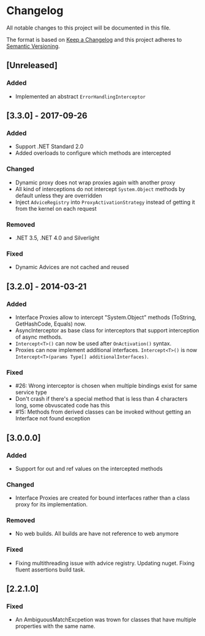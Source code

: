 # Changelog
All notable changes to this project will be documented in this file.

The format is based on [Keep a Changelog](http://keepachangelog.com/en/1.0.0/)
and this project adheres to [Semantic Versioning](http://semver.org/spec/v2.0.0.html).

## [Unreleased]

### Added
- Implemented an abstract `ErrorHandlingInterceptor`

## [3.3.0] - 2017-09-26

### Added
- Support .NET Standard 2.0
- Added overloads to configure which methods are intercepted

### Changed
- Dynamic proxy does not wrap proxies again with another proxy
- All kind of interceptions do not intercept `System.Object` methods by default unless they are overridden
- Inject `AdviceRegistry` into `ProxyActivationStrategy` instead of getting it from the kernel on each request

### Removed
- .NET 3.5, .NET 4.0 and Silverlight

### Fixed
- Dynamic Advices are not cached and reused

## [3.2.0] - 2014-03-21

### Added
- Interface Proxies allow to intercept "System.Object" methods (ToString, GetHashCode, Equals) now.
- AsyncInterceptor as base class for interceptors that support interception of async methods.
- `Intercept<T>()` can now be used after `OnActivation()` syntax.
- Proxies can now implement additional interfaces. `Intercept<T>()` is now `Intercept<T>(params Type[] additionalInterfaces)`.

### Fixed
- #26: Wrong interceptor is chosen when multiple bindings exist for same service type
- Don't crash if there's a special method that is less than 4 characters long, some obvuscated code has this
- #15: Methods from derived classes can be invoked without getting an Interface not found exception

## [3.0.0.0]

### Added
- Support for out and ref values on the intercepted methods

### Changed
- Interface Proxies are created for bound interfaces rather than a class proxy for its implementation.

### Removed
- No web builds. All builds are have not reference to web anymore

### Fixed
- Fixing multithreading issue with advice registry. Updating nuget. Fixing fluent assertions build task.


## [2.2.1.0]

### Fixed
- An AmbiguousMatchExcpetion was trown for classes that have multiple properties with the same name.